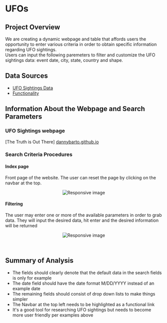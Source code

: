 # UFOs

## Project Overview
We are creating a dynamic webpage and table that affords users the opportunity to enter various criteria in order to obtain specific information regarding UFO sightings.\
Users can input the following paremeters to filter and customize the UFO sightings data: event date, city, state, country and shape. 

## Data Sources
- [UFO Sightings Data](https://github.com/dannybarto/ufo-analysis/blob/main/static/js/data.js)
- [Functionality](https://github.com/dannybarto/ufo-analysis/blob/main/static/js/app_1.js)

## Information About the Webpage and Search Parameters

### UFO Sightings webpage
[The Truth is Out There] <a href="https://dannybarto.github.io/" target="_blank">dannybarto.github.io</a>

### Search Criteria Procedures

#### Index page
Front page of the website. The user can reset the page by clicking on the navbar at the top.
<p align="center">
    <img src="https://github.com/dannybarto/ufo-analysis/blob/main/static/images/Index_Screenshot.png" class="img-responsive" alt="Responsive image"> 
</p>

#### Filtering 
The user may enter one or more of the available parameters in order to grab data. They will input the desired data, hit enter and the desired information will be returned
<p align="center">
    <img src="https://github.com/dannybarto/ufo-analysis/blob/main/static/images/Filters_Screenshot.png" class="img-responsive" alt="Responsive image"> 
</p>


<br>

## Summary of Analysis

- The fields should clearly denote that the default data in the search fields is only for example
- The date field should have the date format M/DD/YYYY instead of an example date
- The remaining fields should consist of drop down lists to make things simpler 
- The Navbar at the top left needs to be highlighted as a functional link
- It's a good tool for researching UFO sightings but needs to become more user friendly per examples above
